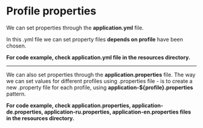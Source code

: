 # Profile properties

We can set properties through the <b>application.yml</b> file.

In this .yml file we can set property files <b>depends on profile</b> have been chosen.

<b>For code example, check application.yml file in the resources directory.</b>

<hr>

We can also set properties through the <b>application.properties</b> file.
The way we can set values for different profiles using .properties file - is to create a new .property file for each profile, using <b>application-${profile}.properties</b> pattern.

<b>For code example, check application.properties, application-de.properties, application-ru.properties, application-en.properties files in the resources directory.</b>

